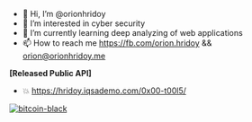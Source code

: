 - 👋 Hi, I’m @orionhridoy
- 👀 I’m interested in cyber security
- 🌱 I’m currently learning deep analyzing of web applications
- 📫 How to reach me https://fb.com/orion.hridoy && orion@orionhridoy.me

**[Released Public API]**
- 💥 https://hridoy.iqsademo.com/0x00-t00l5/

[![bitcoin-black](https://raw.githubusercontent.com/orionhridoy/orionhridoy/main/bitcoin-donate-black.png)](https://raw.githubusercontent.com/orionhridoy/orionhridoy/main/btc-address)
<!---
orionhridoy/orionhridoy is a ✨ special ✨ repository because its `README.md` (this file) appears on your GitHub profile.
You can click the Preview link to take a look at your changes.
--->
